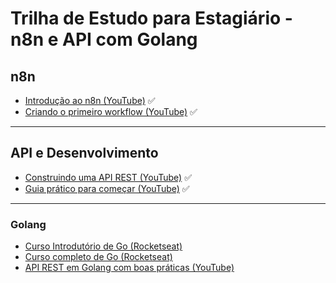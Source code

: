 # Trilha de Estudo para Estagiário - n8n e API com Golang

## n8n

- [Introdução ao n8n (YouTube)](https://www.youtube.com/watch?v=AURnISajubk) ✅
- [Criando o primeiro workflow (YouTube)](https://youtu.be/4cQWJViybAQ) ✅

---

##  API e Desenvolvimento
 - [Construindo uma API REST (YouTube)](https://youtu.be/ghTrp1x_1As?si=eyB-yO0o61Jjrv2A) ✅
 - [Guia prático para começar (YouTube)](https://youtu.be/x_H2GgqjCZI?si=foDfq0tQj7RfNg8q) ✅

---

### Golang


- [Curso Introdutório de Go (Rocketseat)](https://app.rocketseat.com.br/journey/go-curso-introdutorio/overview)
- [Curso completo de Go (Rocketseat)](https://app.rocketseat.com.br/journey/go/contents)
- [API REST em Golang com boas práticas (YouTube)](https://youtu.be/K3UL2i_mffg)

